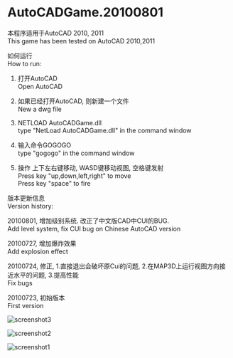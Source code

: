 # AutoCADGame.20100801


本程序适用于AutoCAD 2010, 2011  
This game has been tested on AutoCAD 2010,2011  

如何运行  
How to run:

1. 打开AutoCAD  
  Open AutoCAD

2. 如果已经打开AutoCAD, 则新建一个文件  
  New a dwg file

3. NETLOAD AutoCADGame.dll  
  type "NetLoad AutoCADGame.dll" in the command window

4. 输入命令GOGOGO  
  type "gogogo" in the command window
  
5. 操作 上下左右键移动, WASD键移动视图, 空格键发射  
  Press key "up,down,left,right" to move  
  Press key "space" to fire  

版本更新信息  
Version history:

20100801, 增加级别系统. 改正了中文版CAD中CUI的BUG.  
  Add level system, fix CUI bug on Chinese AutoCAD version

20100727, 增加爆炸效果  
  Add explosion effect

20100724, 修正, 1.直接退出会破坏原Cui的问题, 2.在MAP3D上运行视图方向接近水平的问题, 3.提高性能  
  Fix bugs

20100723, 初始版本  
  First version
  
![screenshot3](https://github.com/zhanzushun/AutoCADGame.20100801/blob/master/screenshot/start.png)

![screenshot2](https://github.com/zhanzushun/AutoCADGame.20100801/blob/master/screenshot/screenshot.png)

![screenshot1](https://github.com/zhanzushun/AutoCADGame.20100801/blob/master/screenshot/game.gif)


